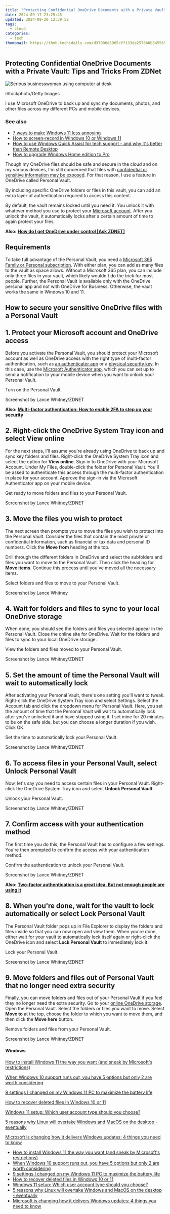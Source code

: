 ```yaml
---
title: "Protecting Confidential OneDrive Documents with a Private Vault: Tips and Tricks From ZDNet"
date: 2024-09-17 23:25:45
updated: 2024-09-20 12:39:52
tags:
  - cloud
categories:
  - tech
thumbnail: https://thmb.techidaily.com/d37006e5965cff133da2576b0b3455692491cf1f8c58029bf90db9237f948dc9.jpg
---
```


## Protecting Confidential OneDrive Documents with a Private Vault: Tips and Tricks From ZDNet

![Serious businesswoman using computer at desk](https://www.zdnet.com/a/img/resize/e29e875edafdb44d1114ce8561196f3eb58a358e/2019/06/03/e2109d8a-32eb-4f8b-b126-b34820b6598f/computeradministock-915946732.jpg?auto=webp&width=1280)

iStockphoto/Getty Images

I use Microsoft OneDrive to back up and sync my documents, photos, and other files across my different PCs and mobile devices. 

### See also

* [7 ways to make Windows 11 less annoying](https://www.zdnet.com/article/seven-ways-to-make-windows-11-less-annoying/)
* [How to screen-record in Windows 10 or Windows 11](https://www.zdnet.com/article/how-to-screen-record-in-windows-10-or-11/)
* [How to use Windows Quick Assist for tech support - and why it's better than Remote Desktop](https://www.zdnet.com/article/how-to-use-windows-quick-assist-for-tech-support-and-why-its-better-than-remote-desktop/)
* [How to upgrade Windows Home edition to Pro](https://www.zdnet.com/article/how-to-upgrade-windows-home-edition-to-pro/)

Though my OneDrive files should be safe and secure in the cloud and on my various devices, I'm still concerned that files with [confidential or sensitive information may be exposed](https://www.zdnet.com/article/online-security-101-how-to-protect-your-privacy-from-hackers-spies-and-the-government/). For that reason, I use a feature in OneDrive called Personal Vault.

By including specific OneDrive folders or files in this vault, you can add an extra layer of authentication required to access this content. 

By default, the vault remains locked until you need it. You unlock it with whatever method you use to protect your [Microsoft account](https://www.zdnet.com/article/how-to-get-microsoft-office-for-free/). After you unlock the vault, it automatically locks after a certain amount of time to again protect your files.

**Also:** [**How do I get OneDrive under control \[Ask ZDNET\]**](https://www.zdnet.com/article/how-do-i-get-onedrive-under-control-ask-zdnet/)

## Requirements

To take full advantage of the Personal Vault, you need a [Microsoft 365 Family or Personal subscription](https://www.zdnet.com/article/microsoft-launches-defender-for-individuals-for-microsoft-365-personal-and-family-subscribers/). With either plan, you can add as many files to the vault as space allows. Without a Microsoft 365 plan, you can include only three files in your vault, which likely wouldn't do the trick for most people. Further, the Personal Vault is available only with the OneDrive personal app and not with OneDrive for Business. Otherwise, the vault works the same in Windows 10 and 11.

## How to secure your sensitive OneDrive files with a Personal Vault

## 1\. Protect your Microsoft account and OneDrive access

Before you activate the Personal Vault, you should protect your Microsoft account as well as OneDrive access with the right type of multi-factor authentication, such as [an authenticator app](https://www.zdnet.com/article/protect-yourself-how-to-choose-the-right-two-factor-authenticator-app/) or a [physical security key](https://www.zdnet.com/article/best-security-key/). In this case, use the [Microsoft Authenticator app](https://www.zdnet.com/article/how-to-lock-down-your-microsoft-account-and-keep-it-safe-from-outside-attackers/), which you can set up to send a notification to your mobile device when you want to unlock your Personal Vault.

Turn on the Personal Vault.

Screenshot by Lance Whitney/ZDNET

**Also:** [**Multi-factor authentication: How to enable 2FA to step up your security**](https://www.zdnet.com/article/better-than-the-best-password-how-to-use-2fa-to-improve-your-security/)

## 2\. Right-click the OneDrive System Tray icon and select View online

For the next steps, I'll assume you're already using OneDrive to back up and sync key folders and files. Right-click the OneDrive System Tray icon and select the option for **View online**. Sign in to OneDrive with your Microsoft Account. Under My Files, double-click the folder for Personal Vault. You'll be asked to authenticate this access through the multi-factor authentication in place for your account. Approve the sign-in via the Microsoft Authenticator app on your mobile device.

Get ready to move folders and files to your Personal Vault.

Screenshot by Lance Whitney/ZDNET

## 3\. Move the files you wish to protect 

The next screen then prompts you to move the files you wish to protect into the Personal Vault. Consider the files that contain the most private or confidential information, such as financial or tax data and personal ID numbers. Click the **Move from** heading at the top.

Drill through the different folders in OneDrive and select the subfolders and files you want to move to the Personal Vault. Then click the heading for **Move items**. Continue this process until you've moved all the necessary items.

Select folders and files to move to your Personal Vault.

Screenshot by Lance Whitney

## 4\. Wait for folders and files to sync to your local OneDrive storage

When done, you should see the folders and files you selected appear in the Personal Vault. Close the online site for OneDrive. Wait for the folders and files to sync to your local OneDrive storage.

View the folders and files moved to your Personal Vault.

Screenshot by Lance Whitney/ZDNET

## 5\. Set the amount of time the Personal Vault will wait to automatically lock

After activating your Personal Vault, there's one setting you'll want to tweak. Right-click the OneDrive System Tray icon and select Settings. Select the Account tab and click the dropdown menu for Personal Vault. Here, you set the amount of time that the Personal Vault will wait to automatically lock after you've unlocked it and have stopped using it. I set mine for 20 minutes to be on the safe side, but you can choose a longer duration if you wish. Click OK.

Set the time to automatically lock your Personal Vault.

Screenshot by Lance Whitney/ZDNET

## 6\. To access files in your Personal Vault, select Unlock Personal Vault

Now, let's say you need to access certain files in your Personal Vault. Right-click the OneDrive System Tray icon and select **Unlock Personal Vault**.

Unlock your Personal Vault.

Screenshot by Lance Whitney/ZDNET

## 7\. Confirm access with your authentication method

The first time you do this, the Personal Vault has to configure a few settings. You're then prompted to confirm the access with your authentication method.

Confirm the authentication to unlock your Personal Vault.

Screenshot by Lance Whitney/ZDNET

**Also:** [**Two-factor authentication is a great idea. But not enough people are using it**](https://www.zdnet.com/article/two-factor-authentication-is-a-great-idea-but-not-enough-people-are-using-it/)

## 8\. When you're done, wait for the vault to lock automatically or select Lock Personal Vault

The Personal Vault folder pops up in File Explorer to display the folders and files inside so that you can now open and view them. When you're done, either wait for your vault to automatically lock itself again or right-click the OneDrive icon and select **Lock Personal Vault** to immediately lock it.

Lock your Personal Vault.

Screenshot by Lance Whitney/ZDNET

## 9\. Move folders and files out of Personal Vault that no longer need extra security

Finally, you can move folders and files out of your Personal Vault if you feel they no longer need the extra security. Go to your [online OneDrive storage](https://onedrive.live.com/). Open the Personal Vault. Select the folders or files you want to move. Select **Move to** at the top, choose the folder to which you want to move them, and then click the **Move here** button.

Remove folders and files from your Personal Vault.

Screenshot by Lance Whitney/ZDNET

#### Windows

[How to install Windows 11 the way you want (and sneak by Microsoft's restrictions)](https://www.zdnet.com/article/how-to-install-windows-11-the-way-you-want-and-bypass-microsofts-restrictions/ "How to install Windows 11 the way you want (and sneak by Microsoft's restrictions)")

[When Windows 10 support runs out, you have 5 options but only 2 are worth considering](https://www.zdnet.com/article/when-windows-10-support-ends-you-have-5-options-but-only-2-are-worth-considering/ "When Windows 10 support runs out, you have 5 options but only 2 are worth considering")

[9 settings I changed on my Windows 11 PC to maximize the battery life](https://www.zdnet.com/article/9-settings-i-changed-on-my-windows-11-pc-to-maximize-the-battery-life/ "9 settings I changed on my Windows 11 PC to maximize the battery life")

[How to recover deleted files in Windows 10 or 11](https://www.zdnet.com/article/how-to-recover-deleted-files-in-windows-10-or-11/ "How to recover deleted files in Windows 10 or 11")

[Windows 11 setup: Which user account type should you choose?](https://www.zdnet.com/article/windows-setup-which-user-account-type-should-you-choose/ "Windows 11 setup: Which user account type should you choose?")

[5 reasons why Linux will overtake Windows and MacOS on the desktop - eventually](https://www.zdnet.com/article/5-reasons-why-linux-will-eventually-overtake-windows-and-macos-on-the-desktop/ "5 reasons why Linux will overtake Windows and MacOS on the desktop - eventually")

[Microsoft is changing how it delivers Windows updates: 4 things you need to know](https://www.zdnet.com/article/microsoft-is-changing-how-it-delivers-windows-updates-4-things-you-need-to-know/ "Microsoft is changing how it delivers Windows updates: 4 things you need to know")

* [How to install Windows 11 the way you want (and sneak by Microsoft's restrictions)](https://www.zdnet.com/article/how-to-install-windows-11-the-way-you-want-and-bypass-microsofts-restrictions/ "How to install Windows 11 the way you want (and sneak by Microsoft's restrictions)")
* [When Windows 10 support runs out, you have 5 options but only 2 are worth considering](https://www.zdnet.com/article/when-windows-10-support-ends-you-have-5-options-but-only-2-are-worth-considering/ "When Windows 10 support runs out, you have 5 options but only 2 are worth considering")
* [9 settings I changed on my Windows 11 PC to maximize the battery life](https://www.zdnet.com/article/9-settings-i-changed-on-my-windows-11-pc-to-maximize-the-battery-life/ "9 settings I changed on my Windows 11 PC to maximize the battery life")
* [How to recover deleted files in Windows 10 or 11](https://www.zdnet.com/article/how-to-recover-deleted-files-in-windows-10-or-11/ "How to recover deleted files in Windows 10 or 11")
* [Windows 11 setup: Which user account type should you choose?](https://www.zdnet.com/article/windows-setup-which-user-account-type-should-you-choose/ "Windows 11 setup: Which user account type should you choose?")
* [5 reasons why Linux will overtake Windows and MacOS on the desktop - eventually](https://www.zdnet.com/article/5-reasons-why-linux-will-eventually-overtake-windows-and-macos-on-the-desktop/ "5 reasons why Linux will overtake Windows and MacOS on the desktop - eventually")
* [Microsoft is changing how it delivers Windows updates: 4 things you need to know](https://www.zdnet.com/article/microsoft-is-changing-how-it-delivers-windows-updates-4-things-you-need-to-know/ "Microsoft is changing how it delivers Windows updates: 4 things you need to know")

<ins class="adsbygoogle"
     style="display:block"
     data-ad-format="autorelaxed"
     data-ad-client="ca-pub-7571918770474297"
     data-ad-slot="1223367746"></ins>



<ins class="adsbygoogle"
     style="display:block"
     data-ad-client="ca-pub-7571918770474297"
     data-ad-slot="8358498916"
     data-ad-format="auto"
     data-full-width-responsive="true"></ins>
